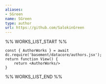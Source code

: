 ```yaml
---
aliases:
- SGreen
name: SGreen
type: author
url: https://github.com/SalokinGreen
---
```



%% WORKS_LIST_START %%

```datacorejsx
const { AuthorWorks } = await dc.require('basement/datacore/authors.jsx');
return function View() {
    return <AuthorWorks/>
}
```
%% WORKS_LIST_END %%